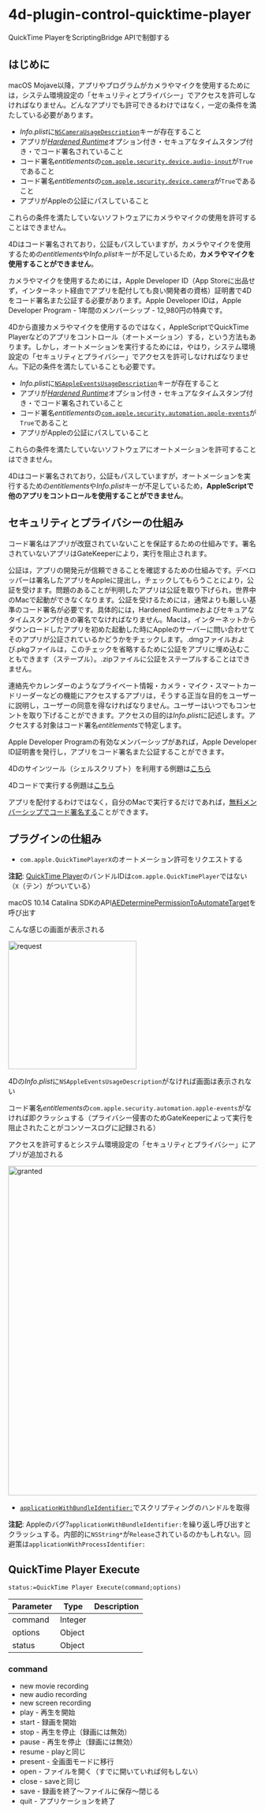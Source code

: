 # 4d-plugin-control-quicktime-player
QuickTime PlayerをScriptingBridge APIで制御する

## はじめに

macOS Mojave以降，アプリやプログラムがカメラやマイクを使用するためには，システム環境設定の「セキュリティとプライバシー」でアクセスを許可しなければなりません。どんなアプリでも許可できるわけではなく，一定の条件を満たしている必要があります。

* *Info.plist*に[`NSCameraUsageDescription`](https://developer.apple.com/documentation/bundleresources/information_property_list/nscamerausagedescription?language=objc)キーが存在すること
* アプリが[*Hardened Runtime*](https://developer.apple.com/documentation/security/hardened_runtime?language=objc)オプション付き・セキュアなタイムスタンプ付き・でコード署名されていること
* コード署名*entitlements*の[`com.apple.security.device.audio-input`](https://developer.apple.com/documentation/bundleresources/entitlements/com_apple_security_device_audio-input?changes=l_2&language=objc)が`True`であること
* コード署名*entitlements*の[`com.apple.security.device.camera`](https://developer.apple.com/documentation/bundleresources/entitlements/com_apple_security_device_camera?language=objc)が`True`であること
* アプリがAppleの公証にパスしていること

これらの条件を満たしていないソフトウェアにカメラやマイクの使用を許可することはできません。

4Dはコード署名されており，公証もパスしていますが，カメラやマイクを使用するための*entitlements*や*Info.plist*キーが不足しているため，**カメラやマイクを使用することができません**。

カメラやマイクを使用するためには，Apple Developer ID（App Storeに出品せず，インターネット経由でアプリを配付しても良い開発者の資格）証明書で4Dをコード署名また公証する必要があります。Apple Developer IDは，Apple Developer Program - 1年間のメンバーシップ - 12,980円の特典です。

4Dから直接カメラやマイクを使用するのではなく，AppleScriptでQuickTime Playerなどのアプリをコントロール（オートメーション）する，という方法もあります。しかし，オートメーションを実行するためには，やはり，システム環境設定の「セキュリティとプライバシー」でアクセスを許可しなければなりません。下記の条件を満たしていることも必要です。

* *Info.plist*に[`NSAppleEventsUsageDescription`](https://developer.apple.com/documentation/bundleresources/information_property_list/nsappleeventsusagedescription)キーが存在すること
* アプリが[*Hardened Runtime*](https://developer.apple.com/documentation/security/hardened_runtime?language=objc)オプション付き・セキュアなタイムスタンプ付き・でコード署名されていること
* コード署名*entitlements*の[`com.apple.security.automation.apple-events`](https://developer.apple.com/documentation/bundleresources/entitlements/com_apple_security_automation_apple-events?changes=l_2&language=objc)が`True`であること
* アプリがAppleの公証にパスしていること

これらの条件を満たしていないソフトウェアにオートメーションを許可することはできません。

4Dはコード署名されており，公証もパスしていますが，オートメーションを実行するための*entitlements*や*Info.plist*キーが不足しているため，**AppleScriptで他のアプリをコントロールを使用することができません**。

## セキュリティとプライバシーの仕組み

コード署名はアプリが改竄されていないことを保証するための仕組みです。署名されていないアプリはGateKeeperにより，実行を阻止されます。

公証は，アプリの開発元が信頼できることを確認するための仕組みです。デベロッパーは署名したアプリをAppleに提出し，チェックしてもらうことにより，公証を受けます。問題のあることが判明したアプリは公証を取り下げられ，世界中のMacで起動ができなくなります。公証を受けるためには，通常よりも厳しい基準のコード署名が必要です。具体的には，Hardened Runtimeおよびセキュアなタイムスタンプ付きの署名でなければなりません。Macは，インターネットからダウンロードしたアプリを初めた起動した時にAppleのサーバーに問い合わせてそのアプリが公証されているかどうかをチェックします。.dmgファイルおよび.pkgファイルは，このチェックを省略するために公証をアプリに埋め込むこともできます（ステープル）。.zipファイルに公証をステープルすることはできません。

連絡先やカレンダーのようなプライベート情報・カメラ・マイク・スマートカードリーダーなどの機能にアクセスするアプリは，そうする正当な目的をユーザーに説明し，ユーザーの同意を得なければなりません。ユーザーはいつでもコンセントを取り下げることができます。アクセスの目的は*Info.plist*に記述します。アクセスする対象はコード署名*entitlements*で特定します。

Apple Developer Programの有効なメンバーシップがあれば，Apple Developer ID証明書を発行し，アプリをコード署名また公証することができます。

4Dのサインツール（シェルスクリプト）を利用する例題は[こちら](https://github.com/miyako/4d-utility-sign-app)

4Dコードで実行する例題は[こちら](https://github.com/miyako/4d-class-build-application)

アプリを配付するわけではなく，自分のMacで実行するだけであれば，[無料メンバーシップでコード署名する](https://github.com/miyako/4d-plugin-scard-v3/blob/main/with-free-account.md)ことができます。

## プラグインの仕組み

* `com.apple.QuickTimePlayerX`のオートメーション許可をリクエストする

**注記**: [QuickTime Player](https://support.apple.com/ja-jp/guide/quicktime-player/welcome/mac)のバンドルIDは`com.apple.QuickTimePlayer`ではない（`X`（テン）がついている）

macOS 10.14 Catalina SDKのAPI[AEDeterminePermissionToAutomateTarget](https://developer.apple.com/documentation/coreservices/3025784-aedeterminepermissiontoautomatet?language=objc)を呼び出す

こんな感じの画面が表示される

<img width="260" alt="request" src="https://user-images.githubusercontent.com/1725068/156720171-47fc5852-b1fa-403c-8d06-ad8d5717196e.png">

4Dの*Info.plist*に`NSAppleEventsUsageDescription`がなければ画面は表示されない

コード署名*entitlements*の`com.apple.security.automation.apple-events`がなければ即クラッシュする（プライバシー侵害のためGateKeeperによって実行を阻止されたことがコンソースログに記録される）

アクセスを許可するとシステム環境設定の「セキュリティとプライバシー」にアプリが追加される

<img width="668" alt="granted" src="https://user-images.githubusercontent.com/1725068/156722667-d3a2960b-9f48-4d89-ad59-0c34f4c9b60b.png">

* [`applicationWithBundleIdentifier:`](https://developer.apple.com/documentation/scriptingbridge/sbapplication/1588086-applicationwithbundleidentifier?language=objc)でスクリプティングのハンドルを取得

**注記**: Appleのバグ?`applicationWithBundleIdentifier:`を繰り返し呼び出すとクラッシュする。内部的に`NSString*`が`Release`されているのかもしれない。回避策は`applicationWithProcessIdentifier:`

## QuickTime Player Execute


```4d
status:=QuickTime Player Execute(command;options)
```

|Parameter|Type|Description|
|-|-|-|
|command|Integer||
|options|Object||
|status|Object||

### command

* new movie recording
* new audio recording
* new screen recording
* play - 再生を開始
* start - 録画を開始
* stop - 再生を停止（録画には無効）
* pause - 再生を停止（録画には無効）
* resume - playと同じ
* present - 全画面モードに移行
* open - ファイルを開く（すでに開いていれば何もしない）
* close - saveと同じ
* save - 録画を終了〜ファイルに保存〜閉じる
* quit - アプリケーションを終了
